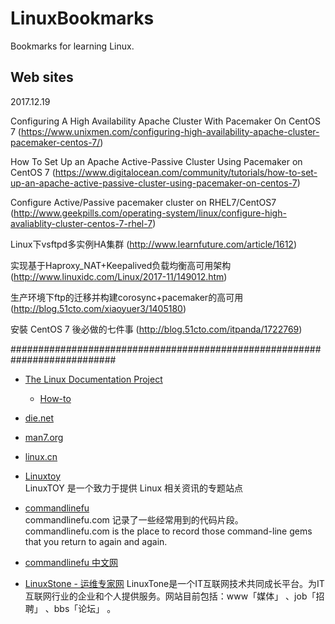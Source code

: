 # LinuxBookmarks
Bookmarks for learning Linux.

## Web sites

2017.12.19

Configuring A High Availability Apache Cluster With Pacemaker On CentOS 7
(https://www.unixmen.com/configuring-high-availability-apache-cluster-pacemaker-centos-7/)

How To Set Up an Apache Active-Passive Cluster Using Pacemaker on CentOS 7
(https://www.digitalocean.com/community/tutorials/how-to-set-up-an-apache-active-passive-cluster-using-pacemaker-on-centos-7)

Configure Active/Passive pacemaker cluster on RHEL7/CentOS7
(http://www.geekpills.com/operating-system/linux/configure-high-avaliablity-cluster-centos-7-rhel-7)

Linux下vsftpd多实例HA集群
(http://www.learnfuture.com/article/1612)

实现基于Haproxy_NAT+Keepalived负载均衡高可用架构
(http://www.linuxidc.com/Linux/2017-11/149012.htm)

生产环境下ftp的迁移并构建corosync+pacemaker的高可用
(http://blog.51cto.com/xiaoyuer3/1405180)

安裝 CentOS 7 後必做的七件事
(http://blog.51cto.com/itpanda/1722769)

###########################################################################

- [The Linux Documentation Project](http://www.tldp.org/)  

    - [How-to](http://www.tldp.org/HOWTO/HOWTO-INDEX/categories.html)  

- [die.net](http://www.die.net/)    

- [man7.org](http://man7.org/)  

- [linux.cn](http://linux.cn/)

- [Linuxtoy](http://linuxtoy.org)  
  LinuxTOY 是一个致力于提供 Linux 相关资讯的专题站点

- [commandlinefu](http://www.commandlinefu.com/commands/browse)  
  commandlinefu.com 记录了一些经常用到的代码片段。
  commandlinefu.com is the place to record those command-line gems that you return to again and again.

- [commandlinefu 中文网](http://commandlinefu.cn/)

- [LinuxStone - 运维专家网](http://www.linuxtone.org/)
  LinuxTone是一个IT互联网技术共同成长平台。为IT互联网行业的企业和个人提供服务。网站目前包括：www「媒体」 、job「招聘」 、bbs「论坛」 。
